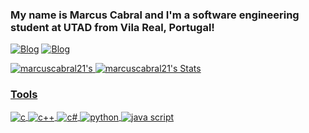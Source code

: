 ### My name is Marcus Cabral and I'm a software engineering student at UTAD from Vila Real, Portugal! 

[![Blog](https://img.shields.io/badge/LinkedIn-0077B5?style=for-the-badge&logo=linkedin&logoColor=white)](https://www.linkedin.com/in/marcus-cabral-529a61233/)
[![Blog](https://img.shields.io/badge/Gmail-D14836?style=for-the-badge&logo=gmail&logoColor=white)](mailto:marcusdavicabral2101@gmail.com)

 <a href="https://github.com/marcuscabral21/marcuscabral21">
    <img src="https://github-readme-stats.vercel.app/api?username=marcuscabral21&show_icons=true&line_height=20&count_private=true&title_color=8c1aff&text_color=ffffff&bg_color=1d1f21&border_color=000000" alt="marcuscabral21's"/>
  </a>
   <a href=https://github.com/marcuscabral21/marcuscabral21">
    <img src="https://github-readme-stats.vercel.app/api/top-langs/?username=Gugaa03&layout=compact&title_color=8c1aff&text_color=ffffff&bg_color=1d1f21&border_color=000000&langs_count=6" alt="marcuscabral21's Stats"/>
 

 ### Tools 
 
 <div style="display: inline_block">
  <img align="center" alt="c" src="https://img.shields.io/badge/C-00599C?style=for-the-badge&logo=c&logoColor=white" />
  <img align="center" alt="c++" src="https://img.shields.io/badge/C%2B%2B-00599C?style=for-the-badge&logo=c%2B%2B&logoColor=white" />
  <img align="center" alt="c#" src="https://img.shields.io/badge/C%23-239120?style=for-the-badge&logo=c-sharp&logoColor=white" />
  <img align="center" alt="python" src="https://img.shields.io/badge/Python-14354C?style=for-the-badge&logo=python&logoColor=white" />
  <img align="center" alt="java script" src="https://img.shields.io/badge/JavaScript-F7DF1E?style=for-the-badge&logo=javascript&logoColor=black" />
</div><br/>
